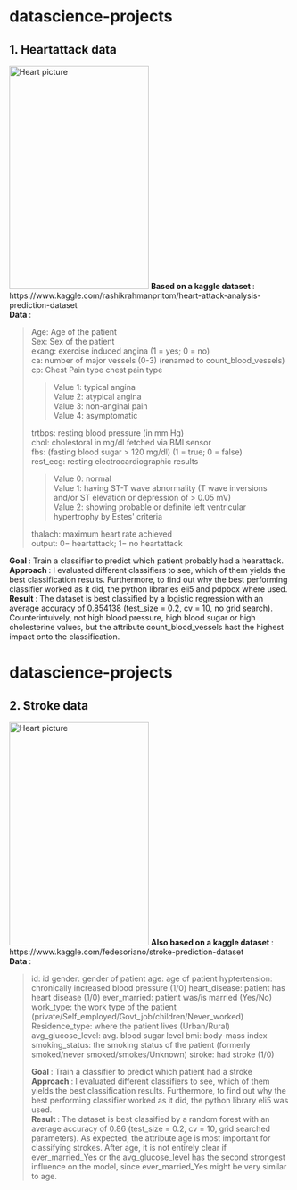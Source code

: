 # datascience-projects
## 1. Heartattack data

<img src="https://upload.wikimedia.org/wikipedia/commons/thumb/f/fb/Blausen_0463_HeartAttack.png/675px-Blausen_0463_HeartAttack.png" width="250" height="400" alt="Heart picture"> 
<b> Based on a kaggle dataset </b>: https://www.kaggle.com/rashikrahmanpritom/heart-attack-analysis-prediction-dataset <br>
<b> Data </b>: <br>
    <BLOCKQUOTE>
    Age: Age of the patient <br>
    Sex: Sex of the patient <br>
    exang: exercise induced angina (1 = yes; 0 = no) <br>
    ca: number of major vessels (0-3) (renamed to count_blood_vessels) <br>
    cp: Chest Pain type chest pain type <br>
        <BLOCKQUOTE>
        Value 1: typical angina <br>
        Value 2: atypical angina <br>
        Value 3: non-anginal pain <br>
        Value 4: asymptomatic <br>
        </BLOCKQUOTE>
    trtbps: resting blood pressure (in mm Hg) <br>
    chol: cholestoral in mg/dl fetched via BMI sensor <br>
    fbs: (fasting blood sugar > 120 mg/dl) (1 = true; 0 = false) <br>
    rest_ecg: resting electrocardiographic results <br>
        <BLOCKQUOTE>
        Value 0: normal <br>
        Value 1: having ST-T wave abnormality (T wave inversions and/or ST elevation or depression of > 0.05 mV) <br>
        Value 2: showing probable or definite left ventricular hypertrophy by Estes' criteria <br>
        </BLOCKQUOTE>
    thalach: maximum heart rate achieved <br>
    output: 0= heartattack; 1= no heartattack <br>
    </BLOCKQUOTE>

<b> Goal </b>: Train a classifier to predict which patient probably had a hearattack.  <br>
<b> Approach </b>: I evaluated different classifiers to see, which of them yields the best classification results. Furthermore, to find out why the best performing classifier worked as it did, the python libraries eli5 and pdpbox where used. <br>
<b> Result </b>: The dataset is best classified by a logistic regression with an average accuracy of 0.854138 (test_size = 0.2, cv = 10, no grid search). Counterintuively, not high blood pressure, high blood sugar or high cholesterine values, but the attribute count_blood_vessels hast the highest impact onto the classification.




# datascience-projects
## 2. Stroke data

<img src="https://upload.wikimedia.org/wikipedia/commons/thumb/4/49/MCA_Territory_Infarct.svg/491px-MCA_Territory_Infarct.svg.png" width="250" height="400" alt="Heart picture"> 
<b> Also based on a kaggle dataset </b>: https://www.kaggle.com/fedesoriano/stroke-prediction-dataset <br>
<b> Data </b>: <br>
    <BLOCKQUOTE>
    id: id
    gender: gender of patient
    age: age of patient
    hyptertension: chronically increased blood pressure (1/0)
    heart_disease: patient has heart disease (1/0)
    ever_married: patient was/is married (Yes/No)
    work_type: the work type of the patient (private/Self_employed/Govt_job/children/Never_worked)      
    Residence_type: where the patient lives (Urban/Rural)
    avg_glucose_level: avg. blood sugar level
    bmi: body-mass index
    smoking_status: the smoking status of the patient (formerly smoked/never smoked/smokes/Unknown)
    stroke: had stroke (1/0)


<b> Goal </b>: Train a classifier to predict which patient had a stroke  <br>
<b> Approach </b>: I evaluated different classifiers to see, which of them yields the best classification results. Furthermore, to find out why the best performing classifier worked as it did, the python library eli5 was used. <br>
<b> Result </b>: The dataset is best classified by a random forest with an average accuracy of 0.86 (test_size = 0.2, cv = 10, grid searched parameters). As expected, the attribute age is most important for classifying strokes. After age, it is not entirely clear if ever_married_Yes or the avg_glucose_level has the second strongest influence on the model, since ever_married_Yes might be very similar to age.
